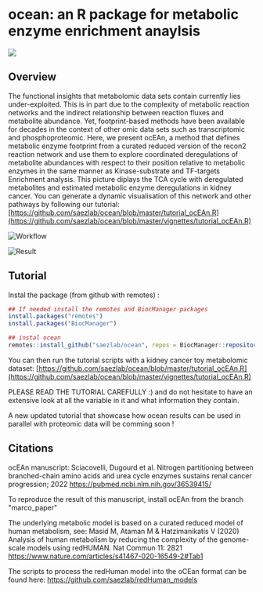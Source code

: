 # ocean: an R package for metabolic enzyme enrichment anaylsis

![](https://github.com/saezlab/ocean/blob/master/man/figures/full_logo.png?raw=true)

## Overview

The functional insights that metabolomic data sets contain currently lies under-exploited. This is in part due to the complexity of metabolic reaction networks and the indirect relationship between reaction fluxes and metabolite abundance. Yet, footprint-based methods have been available for decades in the context of other omic data sets such as transcriptomic and phosphoproteomic. Here, we present ocEAn, a method that defines metabolic enzyme footprint from a curated reduced version of the recon2 reaction network and use them to explore coordinated deregulations of metabolite abundances with respect to their position relative to metabolic enzymes in the same manner as Kinase-substrate and TF-targets Enrichment analysis. This picture diplays the TCA cycle with deregulated metabolites and estimated metabolic enzyme deregulations in kidney cancer. You can generate a dynamic visualisation of this network and other pathways by following our tutorial: [https://github.com/saezlab/ocean/blob/master/tutorial_ocEAn.R](https://github.com/saezlab/ocean/blob/master/vignettes/tutorial_ocEAn.R)

![Workflow](https://github.com/saezlab/ocean/blob/master/man/figures/Summary.png?raw=true)

![Result](https://github.com/saezlab/ocean/blob/master/man/figures/TCA_shot.png?raw=true)

## Tutorial

Instal the package (from github with remotes) :

```r
## If needed install the remotes and BiocManager packages
install.packages("remotes")
install.packages("BiocManager")

## instal ocean
remotes::install_github("saezlab/ocean", repos = BiocManager::repositories())
```

You can then run the tutorial scripts with a kidney cancer toy metabolomic dataset: [https://github.com/saezlab/ocean/blob/master/tutorial_ocEAn.R](https://github.com/saezlab/ocean/blob/master/vignettes/tutorial_ocEAn.R)

PLEASE READ THE TUTORIAL CAREFULLY :) and do not hesitate to have an extensive look at all the variable in it 
and what information they contain.

A new updated tutorial that showcase how ocean results can be used in parallel with proteomic data will be comming soon !

## Citations

ocEAn manuscript: Sciacovelli, Dugourd et al. Nitrogen partitioning between branched-chain amino acids and urea cycle enzymes sustains renal cancer progression; 2022 https://pubmed.ncbi.nlm.nih.gov/36539415/

To reproduce the result of this manuscript, install ocEAn from the branch "marco_paper"

The underlying metabolic model is based on a curated reduced model of human metabolism, see: Masid M, Ataman M & Hatzimanikatis V (2020) Analysis of human metabolism by reducing the complexity of the genome-scale models using redHUMAN. Nat Commun 11: 2821 https://www.nature.com/articles/s41467-020-16549-2#Tab1

The scripts to process the redHuman model into the oCEan format can be found here: https://github.com/saezlab/redHuman_models
